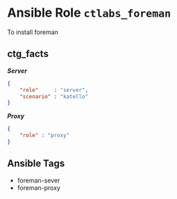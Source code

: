 # Ansible Role `ctlabs_foreman`

To install foreman

## ctg_facts

___Server___

```json
{
    "role"     : "server",
    "scenario" : "katello"
}
```

___Proxy___

```json
{
	"role" : "proxy"
}
```

## Ansible Tags

- foreman-sever
- foreman-proxy
